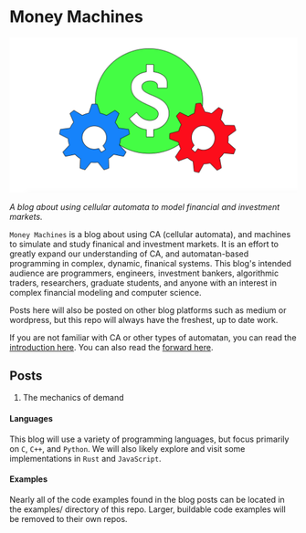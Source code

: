 # Money Machines

![](static/logo_big.png)

*A blog about using cellular automata to model financial and investment markets.*

`Money Machines` is a blog about using CA (cellular automata), and machines to simulate and study finanical and investment markets. It is an effort to greatly expand our understanding of CA, and automatan-based programming in complex, dynamic, finanical systems. This blog's intended audience are programmers, engineers, investment bankers, algorithmic traders, researchers, graduate students, and anyone with an interest in complex financial modeling and computer science. 

Posts here will also be posted on other blog platforms such as medium or wordpress, but this repo will always have the freshest, up to date work.

If you are not familiar with CA or other types of automatan, you can read the [introduction here](/introduction.md). You can also read the [forward here](/forward.md).


## Posts

1. The mechanics of demand

#### Languages

This blog will use a variety of programming languages, but focus primarily on `C`, `C++`, and `Python`. We will also likely explore and visit some implementations in `Rust` and `JavaScript`.

#### Examples

Nearly all of the code examples found in the blog posts can be located in the examples/ directory of this repo. Larger, buildable code examples will be removed to their own repos.
